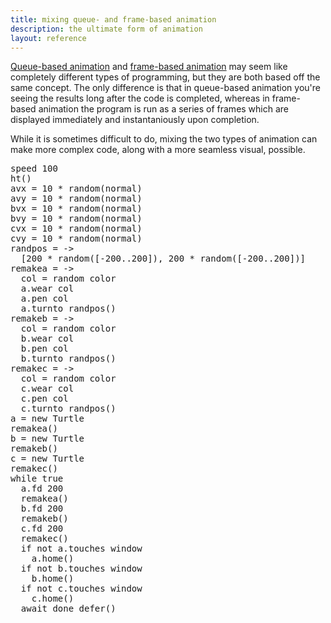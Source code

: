 ```yaml
---
title: mixing queue- and frame-based animation
description: the ultimate form of animation
layout: reference
---
```


[Queue-based animation](qanimation.html) and [frame-based animation](fanimation.html) may seem like completely different types of programming, but they are both based off the same concept. The only difference is that in queue-based animation you're seeing the results long after the code is completed, whereas in frame-based animation the program is run as a series of frames which are displayed immediately and instantaniously upon completion. 

While it is sometimes difficult to do, mixing the two types of animation can make more complex code, along with a more seamless visual, possible. 

<pre class="examp">
speed 100
ht()
avx = 10 * random(normal)
avy = 10 * random(normal)
bvx = 10 * random(normal)
bvy = 10 * random(normal)
cvx = 10 * random(normal)
cvy = 10 * random(normal)
randpos = ->
  [200 * random([-200..200]), 200 * random([-200..200])]
remakea = ->
  col = random color
  a.wear col
  a.pen col
  a.turnto randpos()
remakeb = ->
  col = random color
  b.wear col
  b.pen col
  b.turnto randpos()
remakec = ->
  col = random color
  c.wear col
  c.pen col
  c.turnto randpos()
a = new Turtle
remakea()
b = new Turtle
remakeb()
c = new Turtle
remakec()
while true
  a.fd 200
  remakea()
  b.fd 200
  remakeb()
  c.fd 200
  remakec()
  if not a.touches window
    a.home()
  if not b.touches window
    b.home()
  if not c.touches window
    c.home()
  await done defer()
</pre>

<script type="demo">
setup ->
  
demo ->
  speed 100
  ht()
  avx = 10 * random(normal)
  avy = 10 * random(normal)
  bvx = 10 * random(normal)
  bvy = 10 * random(normal)
  cvx = 10 * random(normal)
  cvy = 10 * random(normal)
  randpos = ->
    [200 * random([-200..200]), 200 * random([-200..200])]
  remakea = ->
    col = random color
    a.wear col
    a.pen col
    a.turnto randpos()
  remakeb = ->
    col = random color
    b.wear col
    b.pen col
    b.turnto randpos()
  remakec = ->
    col = random color
    c.wear col
    c.pen col
    c.turnto randpos()
  a = new Turtle
  remakea()
  b = new Turtle
  remakeb()
  c = new Turtle
  remakec()
  while true
    a.fd 200
    remakea()
    b.fd 200
    remakeb()
    c.fd 200
    remakec()
    if not a.touches window
      a.home()
    if not b.touches window
      b.home()
    if not c.touches window
      c.home()
    await done defer()
</script>
